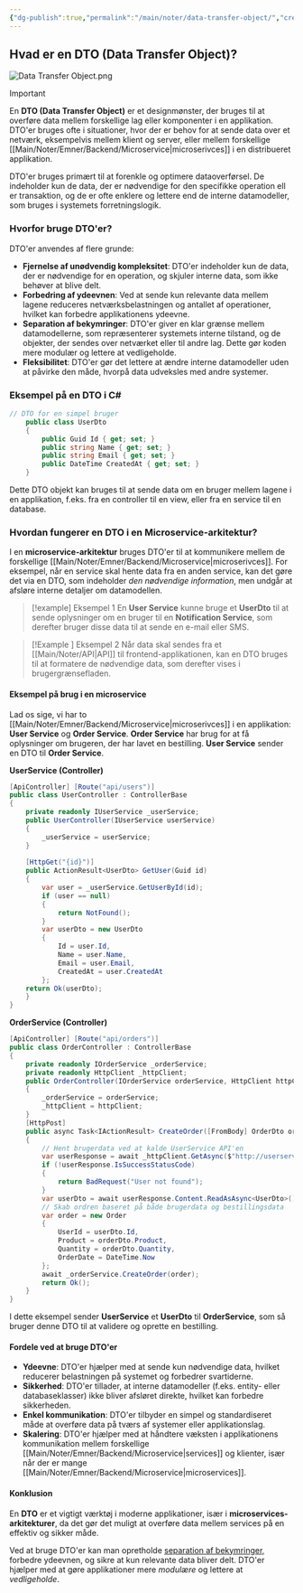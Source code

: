 ```yaml
---
{"dg-publish":true,"permalink":"/main/noter/data-transfer-object/","created":"2024-11-11T10:29:38.075+01:00"}
---
```



## Hvad er en DTO (Data Transfer Object)?
![Data Transfer Object.png](/img/user/Data%20Transfer%20Object.png)

> [!Important] 
> En **DTO (Data Transfer Object)** er et designmønster, der bruges til at overføre data mellem forskellige lag eller komponenter i en applikation. DTO'er bruges ofte i situationer, hvor der er behov for at sende data over et netværk, eksempelvis mellem klient og server, eller mellem forskellige [[Main/Noter/Emner/Backend/Microservice\|microserivces]] i en distribueret applikation.

DTO'er bruges primært til at forenkle og optimere dataoverførsel. De indeholder kun de data, der er nødvendige for den specifikke operation ell er transaktion, og de er ofte enklere og lettere end de interne datamodeller, som bruges i systemets forretningslogik.

### Hvorfor bruge DTO'er?

DTO'er anvendes af flere grunde:

- **Fjernelse af unødvendig kompleksitet**: DTO'er indeholder kun de data, der er nødvendige for en operation, og skjuler interne data, som ikke behøver at blive delt.
- **Forbedring af ydeevnen**: Ved at sende kun relevante data mellem lagene reduceres netværksbelastningen og antallet af operationer, hvilket kan forbedre applikationens ydeevne.
- **Separation af bekymringer**: DTO'er giver en klar grænse mellem datamodellerne, som repræsenterer systemets interne tilstand, og de objekter, der sendes over netværket eller til andre lag. Dette gør koden mere modulær og lettere at vedligeholde.
- **Fleksibilitet**: DTO'er gør det lettere at ændre interne datamodeller uden at påvirke den måde, hvorpå data udveksles med andre systemer.

### Eksempel på en DTO i C#

```csharp
// DTO for en simpel bruger 
	public class UserDto 
	{     
		public Guid Id { get; set; }     
		public string Name { get; set; }     
		public string Email { get; set; }     
		public DateTime CreatedAt { get; set; } 
	}
```

Dette DTO objekt kan bruges til at sende data om en bruger mellem lagene i en applikation, f.eks. fra en controller til en view, eller fra en service til en database.
### Hvordan fungerer en DTO i en Microservice-arkitektur?

I en **microservice-arkitektur** bruges DTO'er til at kommunikere mellem de forskellige [[Main/Noter/Emner/Backend/Microservice\|microserivces]]. For eksempel, når en service skal hente data fra en anden service, kan det gøre det via en DTO, som indeholder *den nødvendige information*, men undgår at afsløre interne detaljer om datamodellen.

> [!example] Eksempel 1
 En **User Service** kunne bruge et **UserDto** til at sende oplysninger om en bruger til en **Notification Service**, som derefter bruger disse data til at sende en e-mail eller SMS.

> [!Example ] Eksempel 2
> Når data skal sendes fra et [[Main/Noter/API\|API]] til frontend-applikationen, kan en DTO bruges til at formatere de nødvendige data, som derefter vises i brugergrænsefladen.

#### Eksempel på brug i en microservice

Lad os sige, vi har to [[Main/Noter/Emner/Backend/Microservice\|microserivces]] i en applikation: **User Service** og **Order Service**. **Order Service** har brug for at få oplysninger om brugeren, der har lavet en bestilling. **User Service** sender en DTO til **Order Service**.

**UserService (Controller)**

```csharp
[ApiController] [Route("api/users")] 
public class UserController : ControllerBase 
{     
	private readonly IUserService _userService;      
	public UserController(IUserService userService)     
	{         
		_userService = userService;     
	}      
		
	[HttpGet("{id}")]     
	public ActionResult<UserDto> GetUser(Guid id)     
	{         
		var user = _userService.GetUserById(id);
		if (user == null)         
		{             
			return NotFound();         
		}                  
		var userDto = new UserDto         
		{             
			Id = user.Id,             
			Name = user.Name,             
			Email = user.Email,             
			CreatedAt = user.CreatedAt         
		};                  
	return Ok(userDto);     
	} 
}
```


**OrderService (Controller)**

```csharp
[ApiController] [Route("api/orders")] 
public class OrderController : ControllerBase 
{     
	private readonly IOrderService _orderService;     
	private readonly HttpClient _httpClient;      
	public OrderController(IOrderService orderService, HttpClient httpClient)
	{         
		_orderService = orderService;         
		_httpClient = httpClient;     
	}      
	[HttpPost]     
	public async Task<IActionResult> CreateOrder([FromBody] OrderDto orderDto)
	{         
		// Hent brugerdata ved at kalde UserService API'en         
		var userResponse = await _httpClient.GetAsync($"http://userservice/api/users/{orderDto.UserId}"); 
		if (!userResponse.IsSuccessStatusCode)         
		{             
			return BadRequest("User not found");         
		}          
		var userDto = await userResponse.Content.ReadAsAsync<UserDto>();
		// Skab ordren baseret på både brugerdata og bestillingsdata         
		var order = new Order         
		{             
			UserId = userDto.Id,             
			Product = orderDto.Product,             
			Quantity = orderDto.Quantity,             
			OrderDate = DateTime.Now         
		};          
		await _orderService.CreateOrder(order);         
		return Ok();     
	} 
}
```
I dette eksempel sender **UserService** et **UserDto** til **OrderService**, som så bruger denne DTO til at validere og oprette en bestilling.

#### Fordele ved at bruge DTO'er

- **Ydeevne**: DTO'er hjælper med at sende kun nødvendige data, hvilket reducerer belastningen på systemet og forbedrer svartiderne.
- **Sikkerhed**: DTO'er tillader, at interne datamodeller (f.eks. entity- eller databaseklasser) ikke bliver afsløret direkte, hvilket kan forbedre sikkerheden.
- **Enkel kommunikation**: DTO'er tilbyder en simpel og standardiseret måde at overføre data på tværs af systemer eller applikationslag.
- **Skalering**: DTO'er hjælper med at håndtere væksten i applikationens kommunikation mellem forskellige [[Main/Noter/Emner/Backend/Microservice\|services]] og klienter, især når der er mange [[Main/Noter/Emner/Backend/Microservice\|microservices]].

#### Konklusion

En **DTO** er et vigtigt værktøj i moderne applikationer, især i **microservices-arkitekturer**, da det gør det muligt at overføre data mellem services på en effektiv og sikker måde. 

Ved at bruge DTO'er kan man opretholde [separation af bekymringer,](https://en.wikipedia.org/wiki/Separation_of_concerns) forbedre ydeevnen, og sikre at kun relevante data bliver delt. DTO'er hjælper med at gøre applikationer mere *modulære* og lettere at *vedligeholde*.